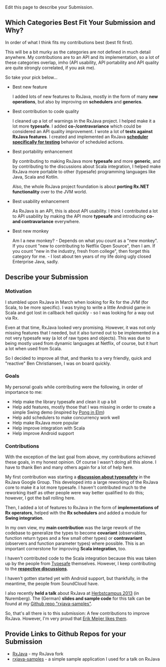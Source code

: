 Edit this page to describe your Submission.

## Which Categories Best Fit Your Submission and Why?

In order of what I think fits my contributions best (best fit first). 

This will be a bit murky as the categories are not 
defined in much detail anywhere. My contributions are to an API and its implementation, so a lot
of these categories overlap, imho (API usability, API portability and API quality are quite strongly
correlated, if you ask me).

So take your pick below...

* Best new feature

  I added lots of new features to RxJava, mostly in the form of many **new operations**, but also
  by improving on **schedulers** and **generics**.

* Best contribution to code quality

  I cleaned up a lot of warnings in the RxJava project. I helped make it a lot more **typesafe**.
  I added **co-/contravariance** which could be considered an API quality improvement. I wrote a 
  lot of **tests against RxJava features**. I created and implemented an RxJava **[scheduler 
  specifically for testing](https://github.com/Netflix/RxJava/blob/master/rxjava-core/src/main/java/rx/concurrency/TestScheduler.java)** 
  behavior of scheduled actions.

* Best portability enhancement

  By contributing to making RxJava more **typesafe** and more **generic**, and by contributing 
  to the discussions about Scala integration, I helped make RxJava more portable to other 
  (typesafe) programming languages like Java, Scala and Kotlin.
  
  Also, the whole RxJava project foundation is about **porting Rx.NET functionality** over to 
  the JVM world.

* Best usability enhancement

  As RxJava is an API, this is about API usability. I think I contributed a lot to API usability
  by making the API more **typesafe** and introducing **co- and contravariance** everywhere.

* Best new monkey

  Am I a new monkey? - Depends on what you count as a "new monkey". If you count "new to 
  contributing to Netflix Open Source", then I am. If you count "new in the industry, fresh from
  college", then forget this category for me. - I lost about ten years of my life doing ugly closed 
  Enterprise Java, sadly.

## Describe your Submission

### Motivation

I stumbled upon RxJava in March when looking for Rx for the JVM (for Scala, to be more specific). 
I was trying to write a little Android game in Scala and got lost in callback hell quickly - 
so I was looking for a way out via Rx.

Even at that time, RxJava looked very promising. However, it was not only missing features that I needed,
but it also turned out to be implemented in a not very typesafe way (a lot of raw types and objects).
This was due to being mostly used from dynamic languages at Netflix, of course, but it hurt a lot when 
used from Scala.

So I decided to improve all that, and thanks to a very friendly, quick and "reactive" Ben Christiansen,
I was on board quickly.

### Goals

My personal goals while contributing were the following, in order of importance to me:

* Help make the library typesafe and clean it up a bit
* Help add features, mostly those that I was missing in order to create a simple Swing demo 
  (inspired by [Pong in Elm](http://elm-lang.org/blog/games-in-elm/part-0/Making-Pong.html))
* Help add schedulers to make concurrency work well
* Help make RxJava more popular
* Help improve integration with Scala
* Help improve Android support

### Contributions

With the exception of the last goal from above, my contributions achieved these goals, 
in my honest opinion.
Of course I wasn't doing all this alone. I have to thank Ben and many others again for a lot 
of help here.

My first contribution was starting a 
**[discussion about typesafety](https://groups.google.com/forum/#!topic/rxjava/bVZoKSsb1-o)** 
in the RxJava Google Group. This developed into a large reworking of the RxJava core to make
it a lot more typesafe. I haven't contributed much to the reworking itself as other people were
way better qualified to do this; however, I got the ball rolling here.

Then, I added a lot of features to RxJava in the form of **implementations of Rx operators**, helped
with the **Rx schedulers** and added a module for **Swing integration**.

In my own view, my **main contribution** was the large rework of the codebase to generalize the types to become **covariant** (observables, function return types and a few small other types) or
**contravariant** (observers and function parameter types) where possible. This is an important
cornerstone for improving **Scala integration**, too.

I haven't contributed code to the Scala integration because this was taken up by the people from 
[Typesafe](http://typesafe.com) themselves. However, I keep contributing to the 
**[respective discussions](https://github.com/Netflix/RxJava/issues/336)**.

I haven't gotten started yet with Android support, but thankfully, in the meantime, the people from SoundCloud have.

I also recently **held a talk** about RxJava at [Herbstcampus 2013](http://herbstcampus.de/hc13/program/sessions.html#55) (in Nuremberg). 
The (German) **slides and sample code** for this talk can be found at my 
[Github repo "rxjava-samples"](https://github.com/jmhofer/rxjava-samples).

So, that's all there is to this submission: A few contributions to improve RxJava. However, I'm very
proud that [Erik Meijer likes them](https://twitter.com/headinthebox/status/374065370560069632).

## Provide Links to Github Repos for your Submission

* [RxJava](https://github.com/jmhofer/RxJava) - my RxJava fork
* [rxjava-samples](https://github.com/jmhofer/rxjava-samples) - a simple sample application I used for a talk on RxJava
